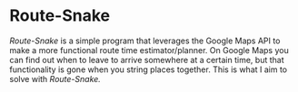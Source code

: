 # Route-Snake
*Route-Snake* is a simple program that leverages the Google Maps API to make a more functional route time estimator/planner. On Google Maps you can find out when to leave to arrive somewhere at a certain time, but that functionality is gone when you string places together. This is what I aim to solve with *Route-Snake.*